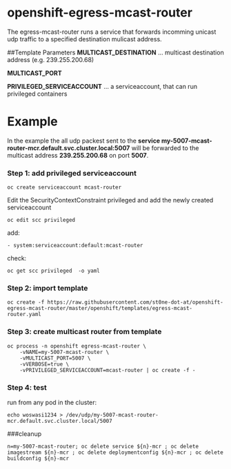# openshift-egress-mcast-router
The egress-mcast-router runs a service that forwards incomming unicast udp traffic to a specified destination mulicast address.

##Template Parameters
**MULTICAST_DESTINATION** ... multicast destination address (e.g. 239.255.200.68)

**MULTICAST_PORT**

**PRIVILEGED_SERVICEACCOUNT** ... a serviceaccount, that can run privileged containers





# Example
In the example the all udp packest sent to the **service my-5007-mcast-router-mcr.default.svc.cluster.local:5007** will be forwarded to the multicast address **239.255.200.68** on port **5007**.
### Step 1: add privileged serviceaccount

    oc create serviceaccount mcast-router

Edit the SecurityContextConstraint privileged and add the newly created serviceaccount

    oc edit scc privileged 

add:

    - system:serviceaccount:default:mcast-router

check:

    oc get scc privileged  -o yaml

### Step 2: import template

    oc create -f https://raw.githubusercontent.com/st0ne-dot-at/openshift-egress-mcast-router/master/openshift/templates/egress-mcast-router.yaml

### Step 3: create multicast router from template

    oc process -n openshift egress-mcast-router \
        -vNAME=my-5007-mcast-router \
        -vMULTICAST_PORT=5007 \
        -vVERBOSE=true \
        -vPRIVILEGED_SERVICEACCOUNT=mcast-router | oc create -f -

### Step 4: test
run from any pod in the cluster:

    echo woswasi1234 > /dev/udp/my-5007-mcast-router-mcr.default.svc.cluster.local/5007

###cleanup

    n=my-5007-mcast-router; oc delete service ${n}-mcr ; oc delete imagestream ${n}-mcr ; oc delete deploymentconfig ${n}-mcr ; oc delete buildconfig ${n}-mcr
